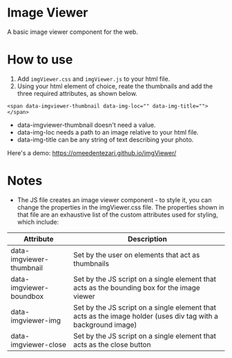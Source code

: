 # Image Viewer
A basic image viewer component for the web.  

# How to use
1.  Add `imgViewer.css` and `imgViewer.js` to your html file.
2.  Using your html element of choice, reate the thumbnails and add the three required attributes, as shown below.

~~~
<span data-imgviewer-thumbnail data-img-loc="" data-img-title=""></span>
~~~
- data-imgviewer-thumbnail doesn't need a value.
- data-img-loc needs a path to an image relative to your html file.
- data-img-title can be any string of text describing your photo.

Here's a demo:
https://omeedentezari.github.io/imgViewer/
 
# Notes
- The JS file creates an image viewer component - to style it, you can change the properties in the imgViewer.css file.  The properties shown in that file are an exhaustive list of the custom attributes used for styling, which include:

| Attribute | Description |
| -------- | -------- |
| data-imgviewer-thumbnail | Set by the user on elements that act as thumbnails |
| data-imgviewer-boundbox | Set by the JS script on a single element that acts as the bounding box for the image viewer |
| data-imgviewer-img | Set by the JS script on a single element that acts as the image holder (uses div tag with a background image) |
| data-imgviewer-close | Set by the JS script on a single element that acts as the close button | 

